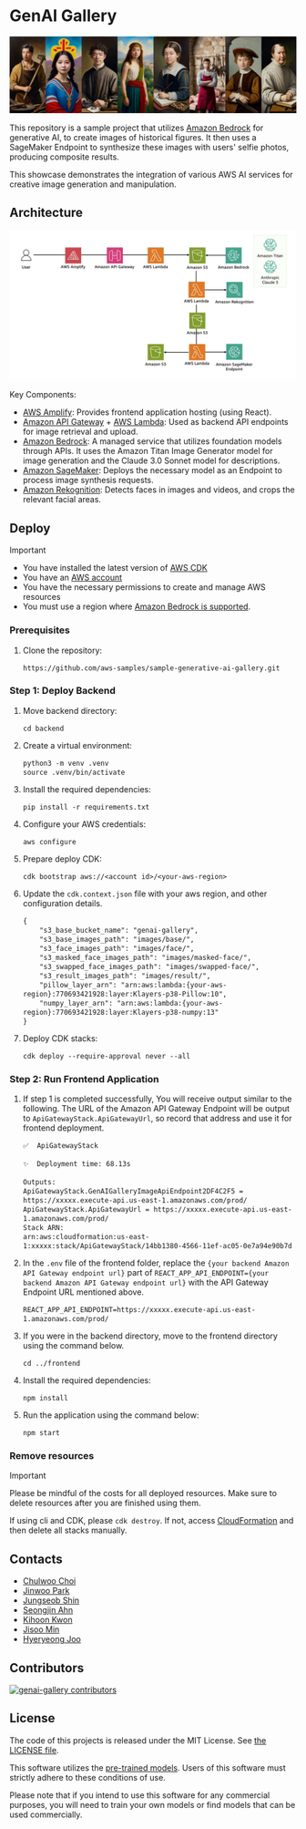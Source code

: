 # GenAI Gallery

![](./docs/images/sample.jpg)

This repository is a sample project that utilizes [Amazon Bedrock](https://aws.amazon.com/bedrock/) for generative AI, to create images of historical figures. It then uses a SageMaker Endpoint to synthesize these images with users' selfie photos, producing composite results. 

This showcase demonstrates the integration of various AWS AI services for creative image generation and manipulation.

## Architecture

![](./docs/images/genai-gallery-architecture-v1.jpg)

Key Components:

- [AWS Amplify](https://aws.amazon.com/amplify/): Provides frontend application hosting (using React).
- [Amazon API Gateway](https://aws.amazon.com/api-gateway/) + [AWS Lambda](https://aws.amazon.com/lambda/): Used as backend API endpoints for image retrieval and upload.
- [Amazon Bedrock](https://aws.amazon.com/bedrock/): A managed service that utilizes foundation models through APIs. It uses the Amazon Titan Image Generator model for image generation and the Claude 3.0 Sonnet model for descriptions.
- [Amazon SageMaker](https://aws.amazon.com/sagemaker/): Deploys the necessary model as an Endpoint to process image synthesis requests.
- [Amazon Rekognition](https://aws.amazon.com/rekognition/): Detects faces in images and videos, and crops the relevant facial areas.

## Deploy

> [!Important]
> - You have installed the latest version of [AWS CDK](https://docs.aws.amazon.com/cdk/latest/guide/getting_started.html)
> - You have an [AWS account](https://aws.amazon.com/free/)
> - You have the necessary permissions to create and manage AWS resources
> - You must use a region where [Amazon Bedrock is supported](https://docs.aws.amazon.com/bedrock/latest/userguide/bedrock-regions.html).

### Prerequisites

1. Clone the repository:
    ```
    https://github.com/aws-samples/sample-generative-ai-gallery.git
    ```

### Step 1: Deploy Backend

1. Move backend directory:
    ```
    cd backend
   ```

2. Create a virtual environment:
    ```
    python3 -m venv .venv
    source .venv/bin/activate
   ```

3. Install the required dependencies:
    ```
    pip install -r requirements.txt
    ```

4. Configure your AWS credentials:
    ```
    aws configure
    ```

5. Prepare deploy CDK:
    ```
    cdk bootstrap aws://<account id>/<your-aws-region>
    ```

6. Update the `cdk.context.json` file with your aws region, and other configuration details.
    ```
    {
        "s3_base_bucket_name": "genai-gallery",
        "s3_base_images_path": "images/base/",
        "s3_face_images_path": "images/face/",
        "s3_masked_face_images_path": "images/masked-face/",
        "s3_swapped_face_images_path": "images/swapped-face/",
        "s3_result_images_path": "images/result/",
        "pillow_layer_arn": "arn:aws:lambda:{your-aws-region}:770693421928:layer:Klayers-p38-Pillow:10",
        "numpy_layer_arn": "arn:aws:lambda:{your-aws-region}:770693421928:layer:Klayers-p38-numpy:13"
    }
    ```

6. Deploy CDK stacks:
    ```
    cdk deploy --require-approval never --all
    ```

### Step 2: Run Frontend Application

1. If step 1 is completed successfully, You will receive output similar to the following. The URL of the Amazon API Gateway Endpoint will be output to `ApiGatewayStack.ApiGatewayUrl`, so record that address and use it for frontend deployment.
    ```
    ✅  ApiGatewayStack

    ✨  Deployment time: 68.13s

    Outputs:
    ApiGatewayStack.GenAIGalleryImageApiEndpoint2DF4C2F5 = https://xxxxx.execute-api.us-east-1.amazonaws.com/prod/
    ApiGatewayStack.ApiGatewayUrl = https://xxxxx.execute-api.us-east-1.amazonaws.com/prod/
    Stack ARN:
    arn:aws:cloudformation:us-east-1:xxxxx:stack/ApiGatewayStack/14bb1380-4566-11ef-ac05-0e7a94e90b7d
    ```

3. In the `.env` file of the frontend folder, replace the `{your backend Amazon API Gateway endpoint url}` part of `REACT_APP_API_ENDPOINT={your backend Amazon API Gateway endpoint url}` with the API Gateway Endpoint URL mentioned above.
    ```
    REACT_APP_API_ENDPOINT=https://xxxxx.execute-api.us-east-1.amazonaws.com/prod/
    ```

4. If you were in the backend directory, move to the frontend directory using the command below.
    ```
    cd ../frontend
    ```

5. Install the required dependencies:
    ```
    npm install
    ```

6. Run the application using the command below:
    ```
    npm start
    ```

### Remove resources

> [!Important]
> Please be mindful of the costs for all deployed resources. Make sure to delete resources after you are finished using them.

If using cli and CDK, please `cdk destroy`. If not, access [CloudFormation](https://console.aws.amazon.com/cloudformation/home) and then delete all stacks manually.

## Contacts

- [Chulwoo Choi](https://github.com/prorhap)
- [Jinwoo Park](https://github.com/jinuland)
- [Jungseob Shin](https://github.com/raphael-shin)
- [Seongjin Ahn](https://github.com/tjdwlsdlaek)
- [Kihoon Kwon](https://github.com/kyoonkwon)
- [Jisoo Min](https://github.com/Jisoo-Min)
- [Hyeryeong Joo](https://github.com/HyeryeongJoo)

## Contributors

[![genai-gallery contributors](https://contrib.rocks/image?repo=raphael-shin/my-aws-cdk-sample&max=1000)](https://github.com/raphael-shin/my-aws-cdk-sample/graphs/contributors)

## License

The code of this projects is released under the MIT License. See [the LICENSE file](./LICENSE).

This software utilizes the [pre-trained models](https://github.com/modelscope/facechain). Users of this software must strictly adhere to these conditions of use. 

Please note that if you intend to use this software for any commercial purposes, you will need to train your own models or find models that can be used commercially.